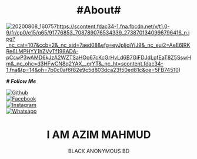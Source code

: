 <h1 align="center">#About#</h1>

![20200808_160757](huser)https://scontent.fdac34-1.fna.fbcdn.net/v/t1.0-9/fr/cp0/e15/q65/91776853_708789076534339_2738701340996796416_n.jpg?_nc_cat=107&ccb=2&_nc_sid=7aed08&efg=eyJpIjoiYiJ9&_nc_eui2=AeE6lRKRe6LMPHYY1hZVvTf198ADA-pCcwP3wAMD6kJzA2WZTSaHOo67cKcGrHvLd6B7GiFDJdLpfEaT8Z5SswHm&_nc_ohc=d3HFwCN8q2YAX__grYT&_nc_ht=scontent.fdac34-1.fna&tp=14&oh=7b0c0af6f82e9c5d803dca23f50ed81c&oe=5FB74510)

<i><b># Follow Me</b></i> <br>

[![Github](https://img.shields.io/badge/Github-AZIM--MAHMUD-dimgray?style=flat-square&logo=github)](https://github.com/Azim-vau)<br> [![Facebook](https://img.shields.io/badge/Facebook-AZIM-blue?style=flat-square&logo=facebook)](https://www.facebook.com/123548648342413)<br> [![Instagram](https://img.shields.io/badge/Instagram-AZIM--MAHMUD-hotpink?style=flat-square&logo=instagram)](https://Instagram.com/azimmahmud143)<br> [![Whatsapp](https://img.shields.io/badge/Whatsapp-AZIM--MAHMUD-deepgreen?style=flat-square&logo=whatsapp)](https://google.com/Azim-vau)



<h1 align="center">I AM AZIM MAHMUD </h1>
<p align="center">
      BLACK ANONYMOUS BD
</p>
